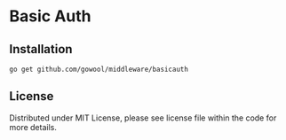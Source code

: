 # Basic Auth

## Installation

```shell
go get github.com/gowool/middleware/basicauth
```

## License

Distributed under MIT License, please see license file within the code for more details.
